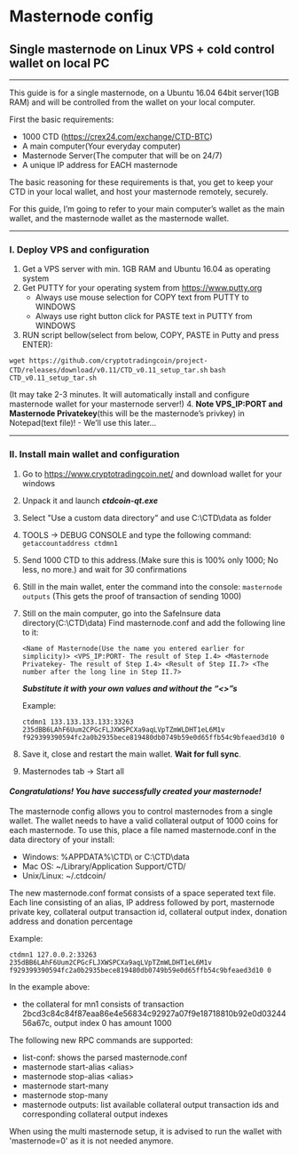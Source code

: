 Masternode config
=======================

## Single masternode on Linux VPS + cold control wallet on local PC
------
This guide is for a single masternode, on a Ubuntu 16.04 64bit server(1GB RAM) and will be controlled from the wallet on your local computer.

First the basic requirements:
* 1000 CTD (https://crex24.com/exchange/CTD-BTC)
* A main computer(Your everyday computer)
* Masternode Server(The computer that will be on 24/7)
* A unique IP address for EACH masternode

The basic reasoning for these requirements is that, you get to keep your CTD in your local wallet, and host your masternode remotely, securely.

For this guide, I’m going to refer to your main computer’s wallet as the main wallet, and the masternode wallet as the masternode wallet.

-------

### I. Deploy VPS and configuration

1. Get a VPS server with min. 1GB RAM and Ubuntu 16.04 as operating system
2. Get PUTTY for your operating system from https://www.putty.org
    * Always use mouse selection for COPY text from PUTTY to WINDOWS
    * Always use right button click for PASTE text in PUTTY from WINDOWS
3. RUN script bellow(select from below, COPY, PASTE in Putty and press ENTER):

```wget https://github.com/cryptotradingcoin/project-CTD/releases/download/v0.11/CTD_v0.11_setup_tar.sh```
```bash CTD_v0.11_setup_tar.sh```
    
   (It may take 2-3 minutes. It will automatically install and configure masternode wallet for your masternode server!)
4. **Note VPS_IP:PORT and Masternode Privatekey**(this will be the masternode’s privkey) in Notepad(text file)! - We’ll use this later…

--------

### II. Install main wallet and configuration

1. Go to https://www.cryptotradingcoin.net/ and download wallet for your windows
2. Unpack it and launch ***ctdcoin-qt.exe***
3. Select "Use a custom data directory" and use C:\CTD\data as folder
4. TOOLS -> DEBUG CONSOLE and type the following command:
   ```getaccountaddress ctdmn1```
5. Send 1000 CTD to this address.(Make sure this is 100% only 1000; No less, no more.) and wait for 30 confirmations
6. Still in the main wallet, enter the command into the console:
   ```masternode outputs``` (This gets the proof of transaction of sending 1000)
7. Still on the main computer, go into the SafeInsure data directory(C:\CTD\data)
   Find masternode.conf and add the following line to it:   
   
   ```<Name of Masternode(Use the name you entered earlier for simplicity)> <VPS_IP:PORT- The result of Step I.4> <Masternode Privatekey- The result of Step I.4> <Result of Step II.7> <The number after the long line in Step II.7>```
   
   ***Substitute it with your own values and without the “<>”s***
   
   Example:
   
   ```ctdmn1 133.133.133.133:33263 235dBB6LAhF6Uum2CPGcFLJXWSPCXa9aqLVpTZmWLDHT1eL6M1v f929399390594fc2a0b2935bece819480db0749b59e0d65ffb54c9bfeaed3d10 0```
      
9. Save it, close and restart the main wallet. **Wait for full sync**.
10. Masternodes tab -> Start all
   
#### *Congratulations! You have successfully created your masternode!*






The masternode config allows you to control masternodes from a single wallet. The wallet needs to have a valid collateral output of 1000 coins for each masternode. To use this, place a file named masternode.conf in the data directory of your install:
 * Windows: %APPDATA%\CTD\ or C:\CTD\data 
 * Mac OS: ~/Library/Application Support/CTD/
 * Unix/Linux: ~/.ctdcoin/

The new masternode.conf format consists of a space seperated text file. Each line consisting of an alias, IP address followed by port, masternode private key, collateral output transaction id, collateral output index, donation address and donation percentage

Example:
```
ctdmn1 127.0.0.2:33263 235dBB6LAhF6Uum2CPGcFLJXWSPCXa9aqLVpTZmWLDHT1eL6M1v f929399390594fc2a0b2935bece819480db0749b59e0d65ffb54c9bfeaed3d10 0
```

In the example above:
* the collateral for mn1 consists of transaction 2bcd3c84c84f87eaa86e4e56834c92927a07f9e18718810b92e0d0324456a67c, output index 0 has amount 1000

The following new RPC commands are supported:
* list-conf: shows the parsed masternode.conf
* masternode start-alias \<alias\>
* masternode stop-alias \<alias\>
* masternode start-many
* masternode stop-many
* masternode outputs: list available collateral output transaction ids and corresponding collateral output indexes

When using the multi masternode setup, it is advised to run the wallet with 'masternode=0' as it is not needed anymore.
